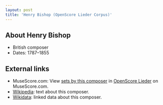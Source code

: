 ```yaml
---
layout: post
title: 'Henry Bishop (OpenScore Lieder Corpus)'
---
```


## About Henry Bishop

- British composer
- Dates: 1787–1855

## External links

- MuseScore.com: View [sets by this composer] in [OpenScore Lieder] on MuseScore.com.
- [Wikipedia]: text about this composer.
- [Wikidata]: linked data about this composer.

[Wikipedia]: https://en.wikipedia.org/wiki/Henry_Bishop_(composer)
[Wikidata]: https://www.wikidata.org/wiki/Q1200639
[sets by this composer]: https://musescore.com/openscore-lieder-corpus/sets?order=title&text=Bishop,+Henry
[OpenScore Lieder]: https://musescore.com/openscore-lieder-corpus

